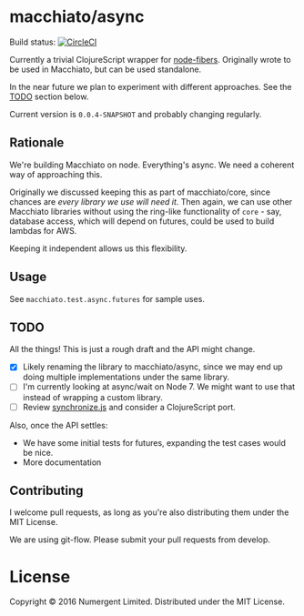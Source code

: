 # macchiato/async

Build status: 
[![CircleCI](https://circleci.com/gh/macchiato-framework/macchiato-async.svg?style=svg)](https://circleci.com/gh/macchiato-framework/macchiato-async)

Currently a trivial ClojureScript wrapper for [node-fibers](https://github.com/laverdet/node-fibers). Originally wrote to be used in Macchiato, but can be used standalone.

In the near future we plan to experiment with different approaches. See the [TODO](#TODO) section below.

Current version is `0.0.4-SNAPSHOT` and probably changing regularly. 

## Rationale

We're building Macchiato on node. Everything's async. We need a coherent way of approaching this.

Originally we discussed keeping this as part of macchiato/core, since chances are *every library we use will need it*. Then again, we can use other Macchiato libraries without using the ring-like functionality of `core` - say, database access, which will depend on futures, could be used to build lambdas for AWS.

Keeping it independent allows us this flexibility.

## Usage

See `macchiato.test.async.futures` for sample uses.

## TODO

All the things!  This is just a rough draft and the API might change. 

- [x] Likely renaming the library to macchiato/async, since we may end up doing multiple implementations under the same library.
- [ ] I'm currently looking at async/wait on Node 7. We might want to use that instead of wrapping a custom library.
- [ ] Review [synchronize.js](http://alexeypetrushin.github.io/synchronize/docs/index.html) and consider a ClojureScript port.

Also, once the API settles:

- We have some initial tests for futures, expanding the test cases would be nice.
- More documentation

## Contributing

I welcome pull requests, as long as you're also distributing them under the MIT License.

We are using git-flow. Please submit your pull requests from develop.


# License

Copyright © 2016 Numergent Limited. Distributed under the MIT License.